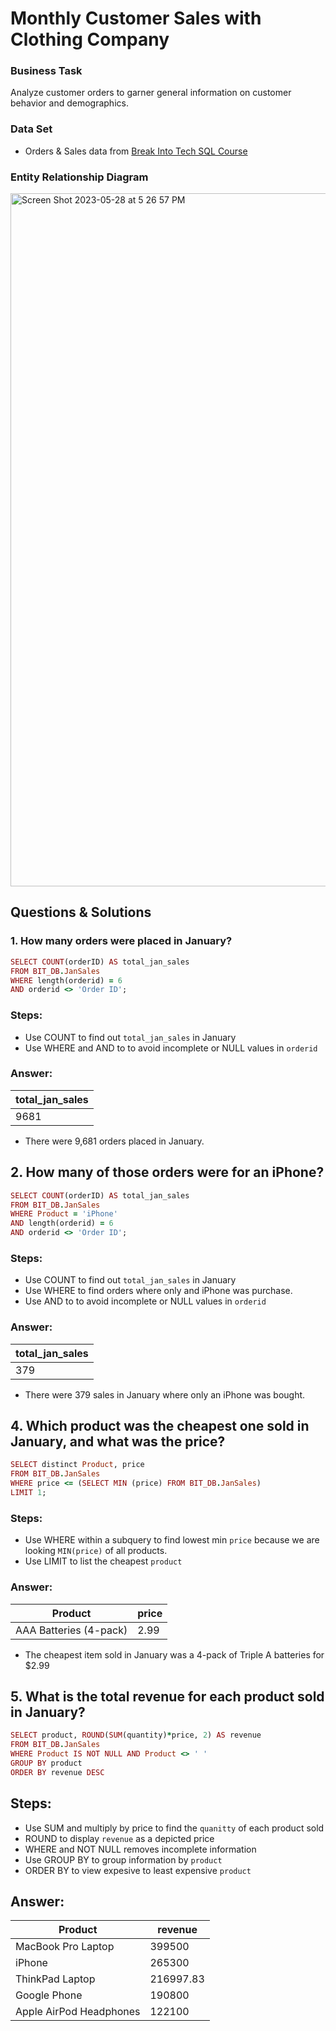 # Monthly Customer Sales with Clothing Company

### Business Task 
Analyze customer orders to garner general information on customer behavior and demographics. 


### Data Set
- Orders & Sales data from [Break Into Tech SQL Course](https://www.dropbox.com/s/cvsasmtr8syq2c2/BIT_DB?dl=0)


### Entity Relationship Diagram
<img width="1109" alt="Screen Shot 2023-05-28 at 5 26 57 PM" src="https://github.com/naakordaiaddy/SQL-Portfolio-Projects/assets/126539576/80156e36-3e6d-459f-b247-f179352ab842">

## Questions & Solutions
### 1. How many orders were placed in January?
```ruby
SELECT COUNT(orderID) AS total_jan_sales
FROM BIT_DB.JanSales
WHERE length(orderid) = 6 
AND orderid <> 'Order ID';
```

### Steps: 
- Use COUNT to find out `total_jan_sales` in January 
- Use WHERE and AND to to avoid incomplete or NULL values in `orderid`

### Answer: 
| total_jan_sales |
| --- |
| 9681 |

- There were 9,681 orders placed in January.




## 2. How many of those orders were for an iPhone?
```ruby
SELECT COUNT(orderID) AS total_jan_sales
FROM BIT_DB.JanSales
WHERE Product = 'iPhone'
AND length(orderid) = 6 
AND orderid <> 'Order ID';
```

### Steps: 
- Use COUNT to find out `total_jan_sales` in January 
- Use WHERE to find orders where only and iPhone was purchase. 
- Use AND to to avoid incomplete or NULL values in `orderid`

### Answer: 
| total_jan_sales |
| --- |
| 379 |

- There were 379 sales in January where only an iPhone was bought.




## 4. Which product was the cheapest one sold in January, and what was the price?
```ruby
SELECT distinct Product, price
FROM BIT_DB.JanSales
WHERE price <= (SELECT MIN (price) FROM BIT_DB.JanSales)
LIMIT 1;
```

### Steps: 
- Use WHERE within a subquery to find lowest min `price` because we are looking `MIN(price)` of all products. 
- Use LIMIT to list the cheapest `product`

### Answer: 
| Product | price |
| --- | --- |
| AAA Batteries (4-pack) | 2.99 |

- The cheapest item sold in January was a 4-pack of Triple A batteries for $2.99


## 5. What is the total revenue for each product sold in January?
```ruby
SELECT product, ROUND(SUM(quantity)*price, 2) AS revenue
FROM BIT_DB.JanSales
WHERE Product IS NOT NULL AND Product <> ' '
GROUP BY product
ORDER BY revenue DESC
```

## Steps: 
- Use SUM and multiply by price to find the `quanitty` of each product sold
- ROUND to display `revenue` as a depicted price
- WHERE and NOT NULL removes incomplete information 
- Use GROUP BY to group information by `product`
- ORDER BY to view expesive to least expensive `product`

## Answer:
| Product | revenue |
| --- | --- |
| MacBook Pro Laptop | 399500 |
| iPhone | 265300 |
| ThinkPad Laptop | 216997.83 |
| Google Phone | 190800 |
| Apple AirPod Headphones | 122100 |


